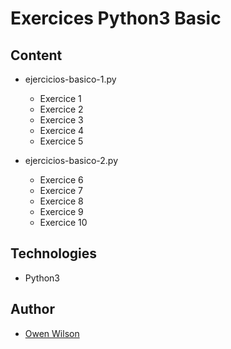 # Exercices Python3 Basic

## Content

* ejercicios-basico-1.py
  * Exercice 1
  * Exercice 2
  * Exercice 3
  * Exercice 4
  * Exercice 5

* ejercicios-basico-2.py
  * Exercice 6
  * Exercice 7
  * Exercice 8
  * Exercice 9
  * Exercice 10

## Technologies

- Python3

## Author

- [Owen Wilson](https://github.com/owenwilson)
